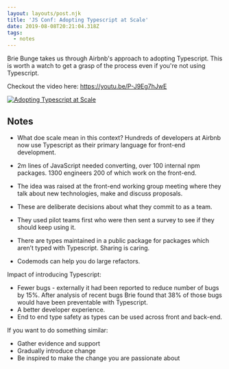 ```yaml
---
layout: layouts/post.njk
title: 'JS Conf: Adopting Typescript at Scale'
date: 2019-08-08T20:21:04.318Z
tags:
  - notes
---
```

Brie Bunge takes us through Airbnb's approach to adopting Typescript. This is worth a watch to get a grasp of the process even if you're not using Typescript.  

Checkout the video here: https://youtu.be/P-J9Eg7hJwE

[![Adopting Typescript at Scale](https://img.youtube.com/vi/P-J9Eg7hJwE/0.jpg)](https://www.youtube.com/watch?v=P-J9Eg7hJwE "Adopting Typescript at Scale")

## Notes

* What doe scale mean in this context? Hundreds of developers at Airbnb now use Typescript as their primary language for front-end development.

* 2m lines of JavaScript needed converting, over 100 internal npm packages. 1300 engineers 200 of which work on the front-end.

* The idea was raised at the front-end working group meeting where they talk about new technologies, make and discuss proposals.

* These are deliberate decisions about what they commit to as a team.

* They used pilot teams first who were then sent a survey to see if they should keep using it.

* There are types maintained in a public package for packages which aren’t typed with Typescript. Sharing is caring.

* Codemods can help you do large refactors.

Impact of introducing Typescript:

* Fewer bugs - externally it had been reported to reduce number of bugs by 15%. After analysis of recent bugs Brie found that 38% of those bugs would have been preventable with Typescript.
* A better developer experience.
* End to end type safety as types can be used across front and back-end.

If you want to do something similar:

* Gather evidence and support
* Gradually introduce change
* Be inspired to make the change you are passionate about
